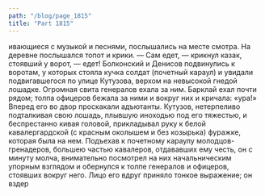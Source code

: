 ```yaml
---
path: "/blog/page_1815"
title: "Part 1815"
---
```


ивающиеся с музыкой и песнями, послышались на месте смотра. На деревне послышался топот и крики.
— Сам едет, — крикнул казак, стоявший у ворот, — едет! Болконский и Денисов подвинулись к воротам, у которых стояла кучка солдат (почетный караул) и увидали подвигавшегося по улице Кутузова, верхом на невысокой гнедой лошадке. Огромная свита генералов ехала за ним. Барклай ехал почти рядом; толпа офицеров бежала за ними и вокруг них и кричала: «ура!»
Вперед его во двор проскакали адъютанты. Кутузов, нетерпеливо подталкивая свою лошадь, плывшую иноходью под его тяжестью, и беспрестанно кивая головой, прикладывал руку к белой кавалергардской (с красным околышем и без козырька) фуражке, которая была на нем. Подъехав к почетному караулу молодцов-гренадеров, большею частью кавалеров, отдававших ему честь, он с минуту молча, внимательно посмотрел на них начальническим упорным взглядом и обернулся к толпе генералов и офицеров, стоявших вокруг него. Лицо его вдруг приняло тонкое выражение; он вздер
